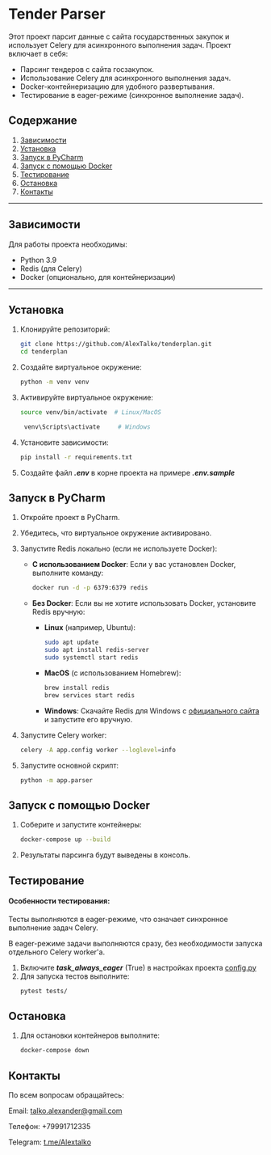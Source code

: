 # Tender Parser

Этот проект парсит данные с сайта государственных закупок и использует Celery для асинхронного выполнения задач. Проект включает в себя:

- Парсинг тендеров с сайта госзакупок.
- Использование Celery для асинхронного выполнения задач.
- Docker-контейнеризацию для удобного развертывания.
- Тестирование в eager-режиме (синхронное выполнение задач).

## Содержание

1. [Зависимости](#зависимости)
2. [Установка](#установка)
3. [Запуск в PyCharm](#запуск-в-pycharm)
4. [Запуск с помощью Docker](#запуск-с-помощью-docker)
5. [Тестирование](#тестирование)
6. [Остановка](#остановка)
7. [Контакты](#контакты)

---

## Зависимости

Для работы проекта необходимы:

- Python 3.9
- Redis (для Celery)
- Docker (опционально, для контейнеризации)

---

## Установка

1. Клонируйте репозиторий:

   ```bash
   git clone https://github.com/AlexTalko/tenderplan.git
   cd tenderplan
2. Создайте виртуальное окружение:
    ```bash
    python -m venv venv
    ```
3. Активируйте виртуальное окружение:
    ```bash
    source venv/bin/activate  # Linux/MacOS
    ```
   ```bash
    venv\Scripts\activate     # Windows
    ```
4. Установите зависимости:
    ```bash
   pip install -r requirements.txt
   ```
5. Создайте файл ***.env*** в корне проекта на примере ***.env.sample***

## Запуск в PyCharm
1. Откройте проект в PyCharm.

2. Убедитесь, что виртуальное окружение активировано.

3. Запустите Redis локально (если не используете Docker):
   - **С использованием Docker**:
     Если у вас установлен Docker, выполните команду:
     ```bash
     docker run -d -p 6379:6379 redis
     ```

   - **Без Docker**:
     Если вы не хотите использовать Docker, установите Redis вручную:
     - **Linux** (например, Ubuntu):
       ```bash
       sudo apt update
       sudo apt install redis-server
       sudo systemctl start redis
       ```
     - **MacOS** (с использованием Homebrew):
       ```bash
       brew install redis
       brew services start redis
       ```
     - **Windows**:
       Скачайте Redis для Windows с [официального сайта](https://redis.io/download) и запустите его вручную.
4. Запустите Celery worker:

   ```bash
   celery -A app.config worker --loglevel=info
   ```
5. Запустите основной скрипт:
    ```bash
   python -m app.parser
   ```
## Запуск с помощью Docker
1. Соберите и запустите контейнеры:
    ```bash
   docker-compose up --build
   ```
2. Результаты парсинга будут выведены в консоль.

## Тестирование
#### Особенности тестирования:
Тесты выполняются в eager-режиме, что означает синхронное выполнение задач Celery.

В eager-режиме задачи выполняются сразу, без необходимости запуска отдельного Celery worker'а.
1. Включите ***task_always_eager*** (True) в настройках проекта [config.py](#app/config.py)
2. Для запуска тестов выполните:
    ```bash
   pytest tests/
   ```
   
## Остановка
1. Для остановки контейнеров выполните:
    ```bash
   docker-compose down
   ```

## Контакты
По всем вопросам обращайтесь:

Email: [talko.alexander@gmail.com](mailto:email)

Телефон: +79991712335

Telegram: [t.me/Alextalko](https://t.me/Alextalko)
